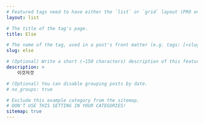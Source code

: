 ```yaml
---
# Featured tags need to have either the `list` or `grid` layout (PRO only).
layout: list

# The title of the tag's page.
title: Else

# The name of the tag, used in a post's front matter (e.g. tags: [<slug>]).
slug: else

# (Optional) Write a short (~150 characters) description of this featured tag.
description: >
    이것저것

# (Optional) You can disable grouping posts by date.
# no_groups: true

# Exclude this example category from the sitemap.
# DON'T USE THIS SETTING IN YOUR CATEGORIES!
sitemap: true
---
```

